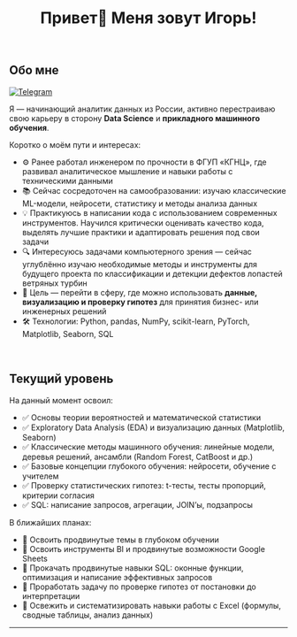 <h1 align="center"> Привет👋 Меня зовут Игорь! </h1>
<br>

## Обо мне

[![Telegram](https://img.shields.io/badge/-Telegram-2CA5E0?style=flat&logo=telegram&logoColor=white)](https://t.me/id_obanai)

Я — начинающий аналитик данных из России, активно перестраиваю свою карьеру в сторону **Data Science** и **прикладного машинного обучения**. 

Коротко о моём пути и интересах: 

- ⚙️ Ранее работал инженером по прочности в ФГУП «КГНЦ», где развивал аналитическое мышление и навыки работы с техническими данными  
- 📚 Сейчас сосредоточен на самообразовании: изучаю классические ML-модели, нейросети, статистику и методы анализа данных
- 💡 Практикуюсь в написании кода с использованием современных инструментов. Научился критически оценивать качество кода, выделять лучшие практики и адаптировать решения под свои задачи
- 🔍 Интересуюсь задачами компьютерного зрения — сейчас углублённо изучаю необходимые методы и инструменты для будущего проекта по классификации и детекции дефектов лопастей ветряных турбин
- 💼 Цель — перейти в сферу, где можно использовать **данные, визуализацию и проверку гипотез** для принятия бизнес- или инженерных решений  
- 🛠 Технологии: Python, pandas, NumPy, scikit-learn, PyTorch, Matplotlib, Seaborn, SQL
<br>

## Текущий уровень

На данный момент освоил:
- ✅ Основы теории вероятностей и математической статистики  
- ✅ Exploratory Data Analysis (EDA) и визуализацию данных (Matplotlib, Seaborn)  
- ✅ Классические методы машинного обучения: линейные модели, деревья решений, ансамбли (Random Forest, CatBoost и др.)  
- ✅ Базовые концепции глубокого обучения: нейросети, обучение с учителем  
- ✅ Проверку статистических гипотез: t-тесты, тесты пропорций, критерии согласия  
- ✅ SQL: написание запросов, агрегации, JOIN’ы, подзапросы  

В ближайших планах:
- 📌 Освоить продвинутые темы в глубоком обучении
- 📌 Освоить инструменты BI и продвинутые возможности Google Sheets  
- 📌 Прокачать продвинутые навыки SQL: оконные функции, оптимизация и написание эффективных запросов  
- 📌 Проработать задачу по проверке гипотез от постановки до интерпретации
- 📌 Освежить и систематизировать навыки работы с Excel (формулы, сводные таблицы, анализ данных)

---
